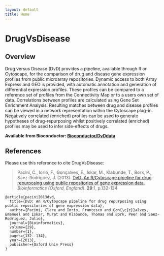 ```yaml
---
layout: default
title: Home
---
```


# DrugVsDisease
## Overview

Drug versus Disease (DvD) provides a pipeline, available through R or Cytoscape, for the comparison of drug and disease gene expression profiles from public microarray repositories. Dynamic access to both Array Express and GEO is provided, with automatic annotation and generation of differential expression profiles. These profiles can be compared to a reference set of profiles from the Connectivity Map or to a users own set of data. Correlations between profiles are calculated using Gene Set Enrichment Analysis. Resulting matches between drug and disease profiles can be viewed in a network representation within the Cytoscape plug-in. Negatively correlated (enriched) profiles can be used to generate hypotheses of drug-repurposing whilst positively correlated (enriched) profiles may be used to infer side-effects of drugs.

**Available from Bioconductor: [Bioconductor/DvDdata](https://bioconductor.org/packages/release/data/experiment/html/DvDdata.html)**

## References
Please use this reference to cite DrugVsDisease:

>  Pacini, C., Iorio, F., Gonçalves, E., Iskar, M., Klabunde, T., Bork, P., Saez-Rodriguez, J. (2013). [DvD: An R/Cytoscape pipeline for drug repurposing using public repositories of gene expression data.](https://doi.org/10.1093/bioinformatics/bts656) _Bioinformatics (Oxford, England)_. **29**:1, p.132-134

```
@article{pacini2013dvd,
  title={DvD: An R/Cytoscape pipeline for drug repurposing using public repositories of gene expression data},
  author={Pacini, Clare and Iorio, Francesco and Gon{\c{c}}alves, Emanuel and Iskar, Murat and Klabunde, Thomas and Bork, Peer and Saez-Rodriguez, Julio},
  journal={Bioinformatics},
  volume={29},
  number={1},
  pages={132--134},
  year={2013},
  publisher={Oxford Univ Press}
}
```
